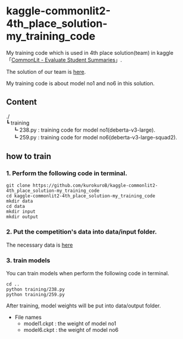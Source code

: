 # kaggle-commonlit2-4th_place_solution-my_training_code

My training code which is used in 4th place solution(team) in kaggle「[CommonLit - Evaluate Student Summaries](https://www.kaggle.com/competitions/commonlit-evaluate-student-summaries)」.

The solution of our team is [here](https://www.kaggle.com/competitions/commonlit-evaluate-student-summaries/discussion/446524).

My training code is about model no1 and no6 in this solution.

## Content

./  
┗ training  
　 ┗ 238.py : training code for model no1(deberta-v3-large).  
　 ┗ 259.py : training code for model no6(deberta-v3-large-squad2).

## how to train

### 1. Perform the following code in terminal.

```
git clone https://github.com/kurokuroB/kaggle-commonlit2-4th_place_solution-my_training_code
cd kaggle-commonlit2-4th_place_solution-my_training_code
mkdir data
cd data
mkdir input
mkdir output
```

### 2. Put the competition's data into data/input folder.

The necessary data is [here](https://www.kaggle.com/competitions/commonlit-evaluate-student-summaries/data)

### 3. train models

You can train models when perform the following code in terminal.

```
cd ..
python training/238.py
python training/259.py
```

After training, model weights will be put into data/output folder.

- File names
  - model1.ckpt : the weight of model no1
  - model6.ckpt : the weight of model no6
